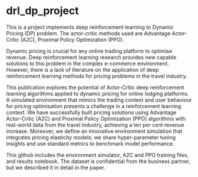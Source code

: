 # drl_dp_project
This is a project implements deep reinforcement learning to Dynamic Pricing (DP) problem. The actor-critic methods used are Advantage Actor-Critic (A2C), Proximal Policy Optimization (PPO).

Dynamic pricing is crucial for any online trading platform to optimise revenue. Deep reinforcement learning research provides new capable solutions to this problem in the complex e-commerce environment. However, there is a lack of literature on the application of deep reinforcement learning methods for pricing problems in the travel industry.

This publication explores the potential of Actor-Critic deep reinforcement learning algorithms applied to dynamic pricing for online lodging platforms. A simulated environment that mimics the trading context and user behaviour for pricing optimisation presents a challenge in a reinforcement learning context. We have successfully built pricing solutions using Advantage Actor-Critic (A2C) and Proximal Policy Optimization (PPO) algorithms with real-world data from the travel industry, achieving a ten per cent revenue increase. Moreover, we define an innovative environment simulation that integrates pricing elasticity models; we share hyper-parameter tuning insights and use standard metrics to benchmark model performance.

This github includes the environment simulator, A2C and PPO training files, and results notebook. The dataset is confidential from the business partner, but we described it in detail in the paper.